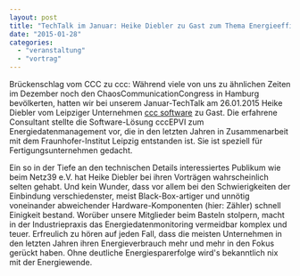 ```yaml
---
layout: post
title: "TechTalk im Januar: Heike Diebler zu Gast zum Thema Energieeffizienz in der Industrie"
date: "2015-01-28"
categories: 
  - "veranstaltung"
  - "vortrag"
---
```


Brückenschlag vom CCC zu ccc: Während viele von uns zu ähnlichen Zeiten im Dezember noch den ChaosCommunicationCongress in Hamburg bevölkerten, hatten wir bei unserem Januar-TechTalk am 26.01.2015 Heike Diebler vom Leipziger Unternehmen [ccc software](http://www.ccc-industriesoftware.de) zu Gast. Die erfahrene Consultant stellte die Software-Lösung cccEPVI zum Energiedatenmanagement vor, die in den letzten Jahren in Zusammenarbeit mit dem Fraunhofer-Institut Leipzig entstanden ist. Sie ist speziell für Fertigungsunternehmen gedacht.

Ein so in der Tiefe an den technischen Details interessiertes Publikum wie beim Netz39 e.V. hat Heike Diebler bei ihren Vorträgen wahrscheinlich selten gehabt. Und kein Wunder, dass vor allem bei den Schwierigkeiten der Einbindung verschiedenster, meist Black-Box-artiger und unnötig voneinander abweichender Hardware-Komponenten (hier: Zähler) schnell Einigkeit bestand. Worüber unsere Mitglieder beim Basteln stolpern, macht in der Industriepraxis das Energiedatenmonitoring vermeidbar komplex und teuer. Erfreulich zu hören auf jeden Fall, dass die meisten Unternehmen in den letzten Jahren ihren Energieverbrauch mehr und mehr in den Fokus gerückt haben. Ohne deutliche Energiesparerfolge wird's bekanntlich nix mit der Energiewende.
